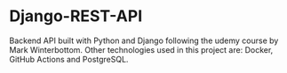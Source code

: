 # Django-REST-API
Backend API built with Python and Django following the udemy course by Mark Winterbottom. Other technologies used in this project are: Docker, GitHub Actions and PostgreSQL.

